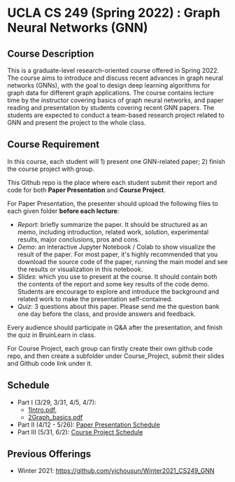 # UCLA CS 249 (Spring 2022) : Graph Neural Networks (GNN)

## Course Description

This is a graduate-level research-oriented course offered in Spring 2022. The course aims to introduce and discuss recent advances in graph neural networks (GNNs), with the goal to design deep learning algorithms for graph data for different graph applications. The course contains lecture time by the instructor covering basics of graph neural networks, and paper reading and presentation by students covering recent GNN papers. The students are expected to conduct a team-based research project related to GNN and present the project to the whole class.

## Course Requirement

In this course, each student will 1) present one GNN-related paper; 2) finish the course project with group. 

This Github repo is the place where each student submit their report and code for both **Paper Presentation** and **Course Project**.

For Paper Presentation, the presenter should upload the following files to each given folder **before each lecture**:

- *Report*: briefly summarize the paper. It should be structured as an memo, including introduction, related work, solution, experimental results, major conclusions, pros and cons. 
- *Demo*: an interactive Jupyter Notebook / Colab to show visualize the result of the paper. For most paper, it's highly recommended that you download the source code of the paper, running the main model and see the results or visualization in this notebook.
- *Slides*: which you use to present at the course. It should contain both the contents of the report and some key results of the code demo. Students are encourage to explore and introduce the background and related work to make the presentation self-contained.
- *Quiz*: 3 questions about this paper. Please send me the question bank one day before the class, and provide answers and feedback.

Every audience should participate in Q&A after the presentation, and finish the quiz in BruinLearn in class.

For Course Project, each group can firstly create their own github code repo, and then create a subfolder under Course_Project, submit their slides and Github code link under it.

## Schedule
- Part I (3/29, 3/31, 4/5, 4/7): 
  - <a href = "http://web.cs.ucla.edu/~yzsun/classes/2022Spring_CS249/01Intro.pdf">1Intro.pdf</a>, 
  - <a href= "http://web.cs.ucla.edu/~yzsun/classes/2022Spring_CS249/02Graph_basics.pdf">2Graph_basics.pdf</a> 
- Part II (4/12 - 5/26): <a href = "/Paper_Presentation">Paper Presentation Schedule</a>
- Part III (5/31, 6/2): <a href = "/Course_Project">Course Project Schedule</a>

## Previous Offerings
- Winter 2021: https://github.com/yichousun/Winter2021_CS249_GNN
